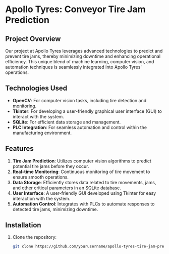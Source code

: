 # Apollo Tyres: Conveyor Tire Jam Prediction

## Project Overview

Our project at Apollo Tyres leverages advanced technologies to predict and prevent tire jams, thereby minimizing downtime and enhancing operational efficiency. This unique blend of machine learning, computer vision, and automation techniques is seamlessly integrated into Apollo Tyres' operations.

## Technologies Used

- **OpenCV**: For computer vision tasks, including tire detection and monitoring.
- **Tkinter**: For developing a user-friendly graphical user interface (GUI) to interact with the system.
- **SQLite**: For efficient data storage and management.
- **PLC Integration**: For seamless automation and control within the manufacturing environment.

## Features

1. **Tire Jam Prediction**: Utilizes computer vision algorithms to predict potential tire jams before they occur.
2. **Real-time Monitoring**: Continuous monitoring of tire movement to ensure smooth operations.
3. **Data Storage**: Efficiently stores data related to tire movements, jams, and other critical parameters in an SQLite database.
4. **User Interface**: A user-friendly GUI developed using Tkinter for easy interaction with the system.
5. **Automation Control**: Integrates with PLCs to automate responses to detected tire jams, minimizing downtime.

## Installation

1. Clone the repository:
   ```sh
   git clone https://github.com/yourusername/apollo-tyres-tire-jam-prevention.git
